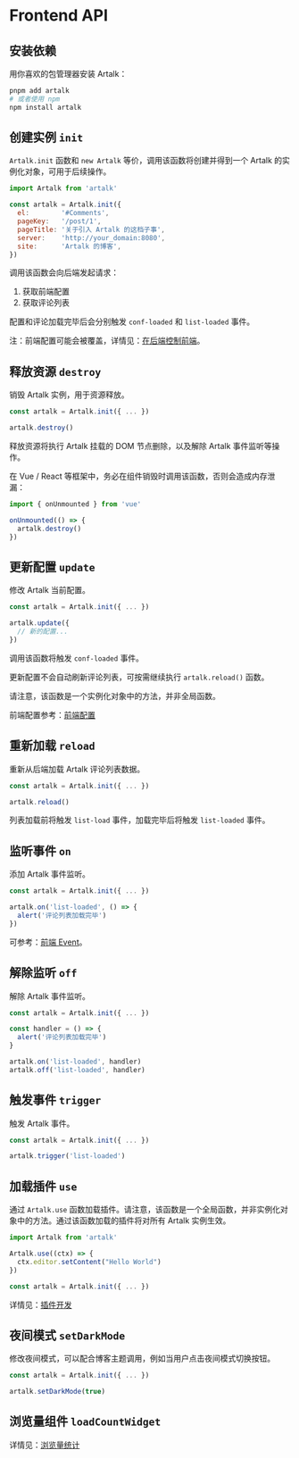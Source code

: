 # Frontend API

## 安装依赖

用你喜欢的包管理器安装 Artalk：

```bash
pnpm add artalk
# 或者使用 npm
npm install artalk
```

## 创建实例 `init`

`Artalk.init` 函数和 `new Artalk` 等价，调用该函数将创建并得到一个 Artalk 的实例化对象，可用于后续操作。

```js
import Artalk from 'artalk'

const artalk = Artalk.init({
  el:        '#Comments',
  pageKey:   '/post/1',
  pageTitle: '关于引入 Artalk 的这档子事',
  server:    'http://your_domain:8080',
  site:      'Artalk 的博客',
})
```

调用该函数会向后端发起请求：

1. 获取前端配置
2. 获取评论列表

配置和评论加载完毕后会分别触发 `conf-loaded` 和 `list-loaded` 事件。

注：前端配置可能会被覆盖，详情见：[在后端控制前端](../guide/backend/fe-control.md)。

## 释放资源 `destroy`

销毁 Artalk 实例，用于资源释放。

```js
const artalk = Artalk.init({ ... })

artalk.destroy()
```

释放资源将执行 Artalk 挂载的 DOM 节点删除，以及解除 Artalk 事件监听等操作。

在 Vue / React 等框架中，务必在组件销毁时调用该函数，否则会造成内存泄漏：

```ts
import { onUnmounted } from 'vue'

onUnmounted(() => {
  artalk.destroy()
})
```

## 更新配置 `update`

修改 Artalk 当前配置。

```js
const artalk = Artalk.init({ ... })

artalk.update({
  // 新的配置...
})
```

调用该函数将触发 `conf-loaded` 事件。

更新配置不会自动刷新评论列表，可按需继续执行 `artalk.reload()` 函数。

请注意，该函数是一个实例化对象中的方法，并非全局函数。

前端配置参考：[前端配置](../guide/frontend/config.md)

## 重新加载 `reload`

重新从后端加载 Artalk 评论列表数据。

```js
const artalk = Artalk.init({ ... })

artalk.reload()
```

列表加载前将触发 `list-load` 事件，加载完毕后将触发 `list-loaded` 事件。

## 监听事件 `on`

添加 Artalk 事件监听。

```js
const artalk = Artalk.init({ ... })

artalk.on('list-loaded', () => {
  alert('评论列表加载完毕')
})
```

可参考：[前端 Event](./event.md)。

## 解除监听 `off`

解除 Artalk 事件监听。

```js
const artalk = Artalk.init({ ... })

const handler = () => {
  alert('评论列表加载完毕')
}

artalk.on('list-loaded', handler)
artalk.off('list-loaded', handler)
```

## 触发事件 `trigger`

触发 Artalk 事件。

```js
const artalk = Artalk.init({ ... })

artalk.trigger('list-loaded')
```

## 加载插件 `use`

通过 `Artalk.use` 函数加载插件。请注意，该函数是一个全局函数，并非实例化对象中的方法。通过该函数加载的插件将对所有 Artalk 实例生效。

```js
import Artalk from 'artalk'

Artalk.use((ctx) => {
  ctx.editor.setContent("Hello World")
})

const artalk = Artalk.init({ ... })
```

详情见：[插件开发](./plugs.md)

## 夜间模式 `setDarkMode`

修改夜间模式，可以配合博客主题调用，例如当用户点击夜间模式切换按钮。

```js
const artalk = Artalk.init({ ... })

artalk.setDarkMode(true)
```

## 浏览量组件 `loadCountWidget`

详情见：[浏览量统计](../guide/frontend/pv.md)
